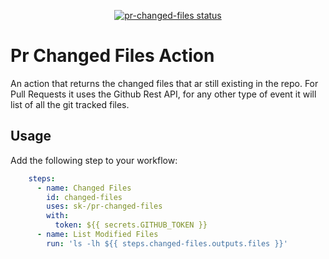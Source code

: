 <p align="center">
  <a href="https://github.com/pr-changed-files/workflows"><img alt="pr-changed-files status" src="https://github.com/sk-/pr-changed-files/workflows/build-test/badge.svg"></a>
</p>

# Pr Changed Files Action

An action that returns the changed files that ar still existing in the repo.
For Pull Requests it uses the Github Rest API, for any other type of event it will list of all the git tracked files.

## Usage

Add the following step to your workflow:

```yml
    steps:
      - name: Changed Files
        id: changed-files
        uses: sk-/pr-changed-files
        with:
          token: ${{ secrets.GITHUB_TOKEN }}
      - name: List Modified Files
        run: 'ls -lh ${{ steps.changed-files.outputs.files }}'
```
